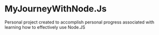 # MyJourneyWithNode.Js
Personal project created to accomplish personal progress associated with learning how to effectively use Node.JS
